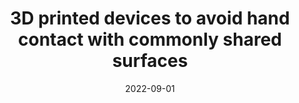 ---
title: "3D printed devices to avoid hand contact with commonly shared surfaces"
collection: publications
permalink: /publication/2022-09-01-3D-printed-devices-to-avoid-hand-contact-with-commonly-shared-surfaces
date: 2022-09-01
venue: 'International Journal on Interactive Design and Manufacturing (IJIDeM)'
paperurl: 'https://link.springer.com/10.1007/s12008-022-00935-9'
citation: ' A. Pais,  C. Ferreira,  V. Pires,  V. Silva,  J. Alves,  J. Bastos,  J. Belinha, &quot;3D printed devices to avoid hand contact with commonly shared surfaces.&quot; International Journal on Interactive Design and Manufacturing (IJIDeM), 2022.'
---
